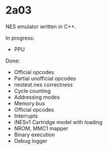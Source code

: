 # 2a03

NES emulator written in C++.  

In progress:
- PPU

Done:
- Official opcodes
- Partial unofficial opcodes
- nestest.nes correctness
- Cycle counting
- Addressing modes
- Memory bus
- Official opcodes
- Interrupts
- iNESv1 Cartridge model with loading
- NROM, MMC1 mapper
- Binary execution
- Debug logger
